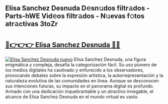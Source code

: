 ## Elisa Sanchez Desnuda D𝚎sn𝚞dos filtr𝚊dos - Parts-hWE Vid𝚎os filtr𝚊dos - N𝚞evas f𝚘tos atr𝚊ctivas 3toZr

# <h2><a href="http://mb8jg4.tromn.icu/?c=Elisa+Sanchez+Desnuda">🔗👉👉👉 Elisa Sanchez Desnuda 🔗🔗</a></h2>

[![Elisa Sanchez Desnuda nuevo](https://i.imgur.com/pEAQMta.gif)](http://mb8jg4.tromn.icu/?c=Elisa+Sanchez+Desnuda)
Elisa Sanchez Desnuda, una figura enigmática y compleja, desafía la categorización fácil. Su uso pionero de los medios digitales ha cautivado y enfurecido a los observadores, provocando debates sobre la expresión artística, la autorrepresentación y la naturaleza evolutiva de las comunidades en línea. Aunque se desconocen sus intenciones futuras, su impacto en el panorama digital es profundo. Armado con una dedicación inquebrantable y un atractivo innegable, el alcance de Elisa Sanchez Desnuda en el mundo virtual es vasto.
